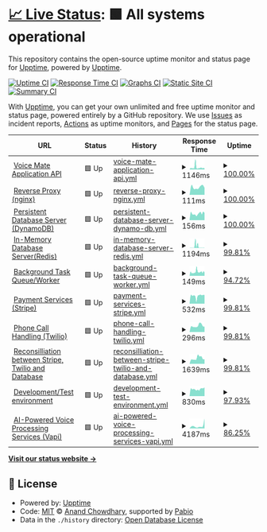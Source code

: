# [📈 Live Status](https://demo.upptime.js.org): <!--live status--> **🟩 All systems operational**

This repository contains the open-source uptime monitor and status page for [Upptime](https://upptime.js.org), powered by [Upptime](https://github.com/upptime/upptime).

[![Uptime CI](https://github.com/Voice-Mate/status-page/workflows/Uptime%20CI/badge.svg)](https://github.com/Voice-Mate/status-page/actions?query=workflow%3A%22Uptime+CI%22)
[![Response Time CI](https://github.com/Voice-Mate/status-page/workflows/Response%20Time%20CI/badge.svg)](https://github.com/Voice-Mate/status-page/actions?query=workflow%3A%22Response+Time+CI%22)
[![Graphs CI](https://github.com/Voice-Mate/status-page/workflows/Graphs%20CI/badge.svg)](https://github.com/Voice-Mate/status-page/actions?query=workflow%3A%22Graphs+CI%22)
[![Static Site CI](https://github.com/Voice-Mate/status-page/workflows/Static%20Site%20CI/badge.svg)](https://github.com/Voice-Mate/status-page/actions?query=workflow%3A%22Static+Site+CI%22)
[![Summary CI](https://github.com/Voice-Mate/status-page/workflows/Summary%20CI/badge.svg)](https://github.com/Voice-Mate/status-page/actions?query=workflow%3A%22Summary+CI%22)

With [Upptime](https://upptime.js.org), you can get your own unlimited and free uptime monitor and status page, powered entirely by a GitHub repository. We use [Issues](https://github.com/upptime/upptime/issues) as incident reports, [Actions](https://github.com/Voice-Mate/status-page/actions) as uptime monitors, and [Pages](https://demo.upptime.js.org) for the status page.

<!--start: status pages-->
<!-- This summary is generated by Upptime (https://github.com/upptime/upptime) -->
<!-- Do not edit this manually, your changes will be overwritten -->
<!-- prettier-ignore -->
| URL | Status | History | Response Time | Uptime |
| --- | ------ | ------- | ------------- | ------ |
| <img alt="" src="https://icons.duckduckgo.com/ip3/voicemate.nl.ico" height="13"> [Voice Mate Application API](https://voicemate.nl/fastapistatus) | 🟩 Up | [voice-mate-application-api.yml](https://github.com/Voice-Mate/status-page/commits/HEAD/history/voice-mate-application-api.yml) | <details><summary><img alt="Response time graph" src="./graphs/voice-mate-application-api/response-time-week.png" height="20"> 1146ms</summary><br><a href="https://status.voicemate.nl/history/voice-mate-application-api"><img alt="Response time 761" src="https://img.shields.io/endpoint?url=https%3A%2F%2Fraw.githubusercontent.com%2FVoice-Mate%2Fstatus-page%2FHEAD%2Fapi%2Fvoice-mate-application-api%2Fresponse-time.json"></a><br><a href="https://status.voicemate.nl/history/voice-mate-application-api"><img alt="24-hour response time 680" src="https://img.shields.io/endpoint?url=https%3A%2F%2Fraw.githubusercontent.com%2FVoice-Mate%2Fstatus-page%2FHEAD%2Fapi%2Fvoice-mate-application-api%2Fresponse-time-day.json"></a><br><a href="https://status.voicemate.nl/history/voice-mate-application-api"><img alt="7-day response time 1146" src="https://img.shields.io/endpoint?url=https%3A%2F%2Fraw.githubusercontent.com%2FVoice-Mate%2Fstatus-page%2FHEAD%2Fapi%2Fvoice-mate-application-api%2Fresponse-time-week.json"></a><br><a href="https://status.voicemate.nl/history/voice-mate-application-api"><img alt="30-day response time 890" src="https://img.shields.io/endpoint?url=https%3A%2F%2Fraw.githubusercontent.com%2FVoice-Mate%2Fstatus-page%2FHEAD%2Fapi%2Fvoice-mate-application-api%2Fresponse-time-month.json"></a><br><a href="https://status.voicemate.nl/history/voice-mate-application-api"><img alt="1-year response time 761" src="https://img.shields.io/endpoint?url=https%3A%2F%2Fraw.githubusercontent.com%2FVoice-Mate%2Fstatus-page%2FHEAD%2Fapi%2Fvoice-mate-application-api%2Fresponse-time-year.json"></a></details> | <details><summary><a href="https://status.voicemate.nl/history/voice-mate-application-api">100.00%</a></summary><a href="https://status.voicemate.nl/history/voice-mate-application-api"><img alt="All-time uptime 99.99%" src="https://img.shields.io/endpoint?url=https%3A%2F%2Fraw.githubusercontent.com%2FVoice-Mate%2Fstatus-page%2FHEAD%2Fapi%2Fvoice-mate-application-api%2Fuptime.json"></a><br><a href="https://status.voicemate.nl/history/voice-mate-application-api"><img alt="24-hour uptime 100.00%" src="https://img.shields.io/endpoint?url=https%3A%2F%2Fraw.githubusercontent.com%2FVoice-Mate%2Fstatus-page%2FHEAD%2Fapi%2Fvoice-mate-application-api%2Fuptime-day.json"></a><br><a href="https://status.voicemate.nl/history/voice-mate-application-api"><img alt="7-day uptime 100.00%" src="https://img.shields.io/endpoint?url=https%3A%2F%2Fraw.githubusercontent.com%2FVoice-Mate%2Fstatus-page%2FHEAD%2Fapi%2Fvoice-mate-application-api%2Fuptime-week.json"></a><br><a href="https://status.voicemate.nl/history/voice-mate-application-api"><img alt="30-day uptime 100.00%" src="https://img.shields.io/endpoint?url=https%3A%2F%2Fraw.githubusercontent.com%2FVoice-Mate%2Fstatus-page%2FHEAD%2Fapi%2Fvoice-mate-application-api%2Fuptime-month.json"></a><br><a href="https://status.voicemate.nl/history/voice-mate-application-api"><img alt="1-year uptime 99.99%" src="https://img.shields.io/endpoint?url=https%3A%2F%2Fraw.githubusercontent.com%2FVoice-Mate%2Fstatus-page%2FHEAD%2Fapi%2Fvoice-mate-application-api%2Fuptime-year.json"></a></details>
| <img alt="" src="https://icons.duckduckgo.com/ip3/voicemate.nl.ico" height="13"> [Reverse Proxy (nginx)](https://voicemate.nl/healthcheck) | 🟩 Up | [reverse-proxy-nginx.yml](https://github.com/Voice-Mate/status-page/commits/HEAD/history/reverse-proxy-nginx.yml) | <details><summary><img alt="Response time graph" src="./graphs/reverse-proxy-nginx/response-time-week.png" height="20"> 111ms</summary><br><a href="https://status.voicemate.nl/history/reverse-proxy-nginx"><img alt="Response time 117" src="https://img.shields.io/endpoint?url=https%3A%2F%2Fraw.githubusercontent.com%2FVoice-Mate%2Fstatus-page%2FHEAD%2Fapi%2Freverse-proxy-nginx%2Fresponse-time.json"></a><br><a href="https://status.voicemate.nl/history/reverse-proxy-nginx"><img alt="24-hour response time 91" src="https://img.shields.io/endpoint?url=https%3A%2F%2Fraw.githubusercontent.com%2FVoice-Mate%2Fstatus-page%2FHEAD%2Fapi%2Freverse-proxy-nginx%2Fresponse-time-day.json"></a><br><a href="https://status.voicemate.nl/history/reverse-proxy-nginx"><img alt="7-day response time 111" src="https://img.shields.io/endpoint?url=https%3A%2F%2Fraw.githubusercontent.com%2FVoice-Mate%2Fstatus-page%2FHEAD%2Fapi%2Freverse-proxy-nginx%2Fresponse-time-week.json"></a><br><a href="https://status.voicemate.nl/history/reverse-proxy-nginx"><img alt="30-day response time 112" src="https://img.shields.io/endpoint?url=https%3A%2F%2Fraw.githubusercontent.com%2FVoice-Mate%2Fstatus-page%2FHEAD%2Fapi%2Freverse-proxy-nginx%2Fresponse-time-month.json"></a><br><a href="https://status.voicemate.nl/history/reverse-proxy-nginx"><img alt="1-year response time 117" src="https://img.shields.io/endpoint?url=https%3A%2F%2Fraw.githubusercontent.com%2FVoice-Mate%2Fstatus-page%2FHEAD%2Fapi%2Freverse-proxy-nginx%2Fresponse-time-year.json"></a></details> | <details><summary><a href="https://status.voicemate.nl/history/reverse-proxy-nginx">100.00%</a></summary><a href="https://status.voicemate.nl/history/reverse-proxy-nginx"><img alt="All-time uptime 100.00%" src="https://img.shields.io/endpoint?url=https%3A%2F%2Fraw.githubusercontent.com%2FVoice-Mate%2Fstatus-page%2FHEAD%2Fapi%2Freverse-proxy-nginx%2Fuptime.json"></a><br><a href="https://status.voicemate.nl/history/reverse-proxy-nginx"><img alt="24-hour uptime 100.00%" src="https://img.shields.io/endpoint?url=https%3A%2F%2Fraw.githubusercontent.com%2FVoice-Mate%2Fstatus-page%2FHEAD%2Fapi%2Freverse-proxy-nginx%2Fuptime-day.json"></a><br><a href="https://status.voicemate.nl/history/reverse-proxy-nginx"><img alt="7-day uptime 100.00%" src="https://img.shields.io/endpoint?url=https%3A%2F%2Fraw.githubusercontent.com%2FVoice-Mate%2Fstatus-page%2FHEAD%2Fapi%2Freverse-proxy-nginx%2Fuptime-week.json"></a><br><a href="https://status.voicemate.nl/history/reverse-proxy-nginx"><img alt="30-day uptime 100.00%" src="https://img.shields.io/endpoint?url=https%3A%2F%2Fraw.githubusercontent.com%2FVoice-Mate%2Fstatus-page%2FHEAD%2Fapi%2Freverse-proxy-nginx%2Fuptime-month.json"></a><br><a href="https://status.voicemate.nl/history/reverse-proxy-nginx"><img alt="1-year uptime 100.00%" src="https://img.shields.io/endpoint?url=https%3A%2F%2Fraw.githubusercontent.com%2FVoice-Mate%2Fstatus-page%2FHEAD%2Fapi%2Freverse-proxy-nginx%2Fuptime-year.json"></a></details>
| <img alt="" src="https://icons.duckduckgo.com/ip3/voicemate.nl.ico" height="13"> [Persistent Database Server (DynamoDB)](https://voicemate.nl/databasestatus) | 🟩 Up | [persistent-database-server-dynamo-db.yml](https://github.com/Voice-Mate/status-page/commits/HEAD/history/persistent-database-server-dynamo-db.yml) | <details><summary><img alt="Response time graph" src="./graphs/persistent-database-server-dynamo-db/response-time-week.png" height="20"> 156ms</summary><br><a href="https://status.voicemate.nl/history/persistent-database-server-dynamo-db"><img alt="Response time 180" src="https://img.shields.io/endpoint?url=https%3A%2F%2Fraw.githubusercontent.com%2FVoice-Mate%2Fstatus-page%2FHEAD%2Fapi%2Fpersistent-database-server-dynamo-db%2Fresponse-time.json"></a><br><a href="https://status.voicemate.nl/history/persistent-database-server-dynamo-db"><img alt="24-hour response time 145" src="https://img.shields.io/endpoint?url=https%3A%2F%2Fraw.githubusercontent.com%2FVoice-Mate%2Fstatus-page%2FHEAD%2Fapi%2Fpersistent-database-server-dynamo-db%2Fresponse-time-day.json"></a><br><a href="https://status.voicemate.nl/history/persistent-database-server-dynamo-db"><img alt="7-day response time 156" src="https://img.shields.io/endpoint?url=https%3A%2F%2Fraw.githubusercontent.com%2FVoice-Mate%2Fstatus-page%2FHEAD%2Fapi%2Fpersistent-database-server-dynamo-db%2Fresponse-time-week.json"></a><br><a href="https://status.voicemate.nl/history/persistent-database-server-dynamo-db"><img alt="30-day response time 163" src="https://img.shields.io/endpoint?url=https%3A%2F%2Fraw.githubusercontent.com%2FVoice-Mate%2Fstatus-page%2FHEAD%2Fapi%2Fpersistent-database-server-dynamo-db%2Fresponse-time-month.json"></a><br><a href="https://status.voicemate.nl/history/persistent-database-server-dynamo-db"><img alt="1-year response time 180" src="https://img.shields.io/endpoint?url=https%3A%2F%2Fraw.githubusercontent.com%2FVoice-Mate%2Fstatus-page%2FHEAD%2Fapi%2Fpersistent-database-server-dynamo-db%2Fresponse-time-year.json"></a></details> | <details><summary><a href="https://status.voicemate.nl/history/persistent-database-server-dynamo-db">100.00%</a></summary><a href="https://status.voicemate.nl/history/persistent-database-server-dynamo-db"><img alt="All-time uptime 99.99%" src="https://img.shields.io/endpoint?url=https%3A%2F%2Fraw.githubusercontent.com%2FVoice-Mate%2Fstatus-page%2FHEAD%2Fapi%2Fpersistent-database-server-dynamo-db%2Fuptime.json"></a><br><a href="https://status.voicemate.nl/history/persistent-database-server-dynamo-db"><img alt="24-hour uptime 100.00%" src="https://img.shields.io/endpoint?url=https%3A%2F%2Fraw.githubusercontent.com%2FVoice-Mate%2Fstatus-page%2FHEAD%2Fapi%2Fpersistent-database-server-dynamo-db%2Fuptime-day.json"></a><br><a href="https://status.voicemate.nl/history/persistent-database-server-dynamo-db"><img alt="7-day uptime 100.00%" src="https://img.shields.io/endpoint?url=https%3A%2F%2Fraw.githubusercontent.com%2FVoice-Mate%2Fstatus-page%2FHEAD%2Fapi%2Fpersistent-database-server-dynamo-db%2Fuptime-week.json"></a><br><a href="https://status.voicemate.nl/history/persistent-database-server-dynamo-db"><img alt="30-day uptime 100.00%" src="https://img.shields.io/endpoint?url=https%3A%2F%2Fraw.githubusercontent.com%2FVoice-Mate%2Fstatus-page%2FHEAD%2Fapi%2Fpersistent-database-server-dynamo-db%2Fuptime-month.json"></a><br><a href="https://status.voicemate.nl/history/persistent-database-server-dynamo-db"><img alt="1-year uptime 99.99%" src="https://img.shields.io/endpoint?url=https%3A%2F%2Fraw.githubusercontent.com%2FVoice-Mate%2Fstatus-page%2FHEAD%2Fapi%2Fpersistent-database-server-dynamo-db%2Fuptime-year.json"></a></details>
| <img alt="" src="https://icons.duckduckgo.com/ip3/voicemate.nl.ico" height="13"> [In-Memory Database Server(Redis)](https://voicemate.nl/redisstatus) | 🟩 Up | [in-memory-database-server-redis.yml](https://github.com/Voice-Mate/status-page/commits/HEAD/history/in-memory-database-server-redis.yml) | <details><summary><img alt="Response time graph" src="./graphs/in-memory-database-server-redis/response-time-week.png" height="20"> 1194ms</summary><br><a href="https://status.voicemate.nl/history/in-memory-database-server-redis"><img alt="Response time 236" src="https://img.shields.io/endpoint?url=https%3A%2F%2Fraw.githubusercontent.com%2FVoice-Mate%2Fstatus-page%2FHEAD%2Fapi%2Fin-memory-database-server-redis%2Fresponse-time.json"></a><br><a href="https://status.voicemate.nl/history/in-memory-database-server-redis"><img alt="24-hour response time 98" src="https://img.shields.io/endpoint?url=https%3A%2F%2Fraw.githubusercontent.com%2FVoice-Mate%2Fstatus-page%2FHEAD%2Fapi%2Fin-memory-database-server-redis%2Fresponse-time-day.json"></a><br><a href="https://status.voicemate.nl/history/in-memory-database-server-redis"><img alt="7-day response time 1194" src="https://img.shields.io/endpoint?url=https%3A%2F%2Fraw.githubusercontent.com%2FVoice-Mate%2Fstatus-page%2FHEAD%2Fapi%2Fin-memory-database-server-redis%2Fresponse-time-week.json"></a><br><a href="https://status.voicemate.nl/history/in-memory-database-server-redis"><img alt="30-day response time 498" src="https://img.shields.io/endpoint?url=https%3A%2F%2Fraw.githubusercontent.com%2FVoice-Mate%2Fstatus-page%2FHEAD%2Fapi%2Fin-memory-database-server-redis%2Fresponse-time-month.json"></a><br><a href="https://status.voicemate.nl/history/in-memory-database-server-redis"><img alt="1-year response time 236" src="https://img.shields.io/endpoint?url=https%3A%2F%2Fraw.githubusercontent.com%2FVoice-Mate%2Fstatus-page%2FHEAD%2Fapi%2Fin-memory-database-server-redis%2Fresponse-time-year.json"></a></details> | <details><summary><a href="https://status.voicemate.nl/history/in-memory-database-server-redis">99.81%</a></summary><a href="https://status.voicemate.nl/history/in-memory-database-server-redis"><img alt="All-time uptime 99.98%" src="https://img.shields.io/endpoint?url=https%3A%2F%2Fraw.githubusercontent.com%2FVoice-Mate%2Fstatus-page%2FHEAD%2Fapi%2Fin-memory-database-server-redis%2Fuptime.json"></a><br><a href="https://status.voicemate.nl/history/in-memory-database-server-redis"><img alt="24-hour uptime 100.00%" src="https://img.shields.io/endpoint?url=https%3A%2F%2Fraw.githubusercontent.com%2FVoice-Mate%2Fstatus-page%2FHEAD%2Fapi%2Fin-memory-database-server-redis%2Fuptime-day.json"></a><br><a href="https://status.voicemate.nl/history/in-memory-database-server-redis"><img alt="7-day uptime 99.81%" src="https://img.shields.io/endpoint?url=https%3A%2F%2Fraw.githubusercontent.com%2FVoice-Mate%2Fstatus-page%2FHEAD%2Fapi%2Fin-memory-database-server-redis%2Fuptime-week.json"></a><br><a href="https://status.voicemate.nl/history/in-memory-database-server-redis"><img alt="30-day uptime 99.96%" src="https://img.shields.io/endpoint?url=https%3A%2F%2Fraw.githubusercontent.com%2FVoice-Mate%2Fstatus-page%2FHEAD%2Fapi%2Fin-memory-database-server-redis%2Fuptime-month.json"></a><br><a href="https://status.voicemate.nl/history/in-memory-database-server-redis"><img alt="1-year uptime 99.98%" src="https://img.shields.io/endpoint?url=https%3A%2F%2Fraw.githubusercontent.com%2FVoice-Mate%2Fstatus-page%2FHEAD%2Fapi%2Fin-memory-database-server-redis%2Fuptime-year.json"></a></details>
| <img alt="" src="https://icons.duckduckgo.com/ip3/voicemate.nl.ico" height="13"> [Background Task Queue/Worker](https://voicemate.nl/failed_tasks) | 🟩 Up | [background-task-queue-worker.yml](https://github.com/Voice-Mate/status-page/commits/HEAD/history/background-task-queue-worker.yml) | <details><summary><img alt="Response time graph" src="./graphs/background-task-queue-worker/response-time-week.png" height="20"> 149ms</summary><br><a href="https://status.voicemate.nl/history/background-task-queue-worker"><img alt="Response time 128" src="https://img.shields.io/endpoint?url=https%3A%2F%2Fraw.githubusercontent.com%2FVoice-Mate%2Fstatus-page%2FHEAD%2Fapi%2Fbackground-task-queue-worker%2Fresponse-time.json"></a><br><a href="https://status.voicemate.nl/history/background-task-queue-worker"><img alt="24-hour response time 112" src="https://img.shields.io/endpoint?url=https%3A%2F%2Fraw.githubusercontent.com%2FVoice-Mate%2Fstatus-page%2FHEAD%2Fapi%2Fbackground-task-queue-worker%2Fresponse-time-day.json"></a><br><a href="https://status.voicemate.nl/history/background-task-queue-worker"><img alt="7-day response time 149" src="https://img.shields.io/endpoint?url=https%3A%2F%2Fraw.githubusercontent.com%2FVoice-Mate%2Fstatus-page%2FHEAD%2Fapi%2Fbackground-task-queue-worker%2Fresponse-time-week.json"></a><br><a href="https://status.voicemate.nl/history/background-task-queue-worker"><img alt="30-day response time 130" src="https://img.shields.io/endpoint?url=https%3A%2F%2Fraw.githubusercontent.com%2FVoice-Mate%2Fstatus-page%2FHEAD%2Fapi%2Fbackground-task-queue-worker%2Fresponse-time-month.json"></a><br><a href="https://status.voicemate.nl/history/background-task-queue-worker"><img alt="1-year response time 128" src="https://img.shields.io/endpoint?url=https%3A%2F%2Fraw.githubusercontent.com%2FVoice-Mate%2Fstatus-page%2FHEAD%2Fapi%2Fbackground-task-queue-worker%2Fresponse-time-year.json"></a></details> | <details><summary><a href="https://status.voicemate.nl/history/background-task-queue-worker">94.72%</a></summary><a href="https://status.voicemate.nl/history/background-task-queue-worker"><img alt="All-time uptime 76.40%" src="https://img.shields.io/endpoint?url=https%3A%2F%2Fraw.githubusercontent.com%2FVoice-Mate%2Fstatus-page%2FHEAD%2Fapi%2Fbackground-task-queue-worker%2Fuptime.json"></a><br><a href="https://status.voicemate.nl/history/background-task-queue-worker"><img alt="24-hour uptime 100.00%" src="https://img.shields.io/endpoint?url=https%3A%2F%2Fraw.githubusercontent.com%2FVoice-Mate%2Fstatus-page%2FHEAD%2Fapi%2Fbackground-task-queue-worker%2Fuptime-day.json"></a><br><a href="https://status.voicemate.nl/history/background-task-queue-worker"><img alt="7-day uptime 94.72%" src="https://img.shields.io/endpoint?url=https%3A%2F%2Fraw.githubusercontent.com%2FVoice-Mate%2Fstatus-page%2FHEAD%2Fapi%2Fbackground-task-queue-worker%2Fuptime-week.json"></a><br><a href="https://status.voicemate.nl/history/background-task-queue-worker"><img alt="30-day uptime 62.89%" src="https://img.shields.io/endpoint?url=https%3A%2F%2Fraw.githubusercontent.com%2FVoice-Mate%2Fstatus-page%2FHEAD%2Fapi%2Fbackground-task-queue-worker%2Fuptime-month.json"></a><br><a href="https://status.voicemate.nl/history/background-task-queue-worker"><img alt="1-year uptime 76.40%" src="https://img.shields.io/endpoint?url=https%3A%2F%2Fraw.githubusercontent.com%2FVoice-Mate%2Fstatus-page%2FHEAD%2Fapi%2Fbackground-task-queue-worker%2Fuptime-year.json"></a></details>
| <img alt="" src="https://icons.duckduckgo.com/ip3/voicemate.nl.ico" height="13"> [Payment Services (Stripe)](https://voicemate.nl/stripestatus) | 🟩 Up | [payment-services-stripe.yml](https://github.com/Voice-Mate/status-page/commits/HEAD/history/payment-services-stripe.yml) | <details><summary><img alt="Response time graph" src="./graphs/payment-services-stripe/response-time-week.png" height="20"> 532ms</summary><br><a href="https://status.voicemate.nl/history/payment-services-stripe"><img alt="Response time 531" src="https://img.shields.io/endpoint?url=https%3A%2F%2Fraw.githubusercontent.com%2FVoice-Mate%2Fstatus-page%2FHEAD%2Fapi%2Fpayment-services-stripe%2Fresponse-time.json"></a><br><a href="https://status.voicemate.nl/history/payment-services-stripe"><img alt="24-hour response time 540" src="https://img.shields.io/endpoint?url=https%3A%2F%2Fraw.githubusercontent.com%2FVoice-Mate%2Fstatus-page%2FHEAD%2Fapi%2Fpayment-services-stripe%2Fresponse-time-day.json"></a><br><a href="https://status.voicemate.nl/history/payment-services-stripe"><img alt="7-day response time 532" src="https://img.shields.io/endpoint?url=https%3A%2F%2Fraw.githubusercontent.com%2FVoice-Mate%2Fstatus-page%2FHEAD%2Fapi%2Fpayment-services-stripe%2Fresponse-time-week.json"></a><br><a href="https://status.voicemate.nl/history/payment-services-stripe"><img alt="30-day response time 547" src="https://img.shields.io/endpoint?url=https%3A%2F%2Fraw.githubusercontent.com%2FVoice-Mate%2Fstatus-page%2FHEAD%2Fapi%2Fpayment-services-stripe%2Fresponse-time-month.json"></a><br><a href="https://status.voicemate.nl/history/payment-services-stripe"><img alt="1-year response time 531" src="https://img.shields.io/endpoint?url=https%3A%2F%2Fraw.githubusercontent.com%2FVoice-Mate%2Fstatus-page%2FHEAD%2Fapi%2Fpayment-services-stripe%2Fresponse-time-year.json"></a></details> | <details><summary><a href="https://status.voicemate.nl/history/payment-services-stripe">99.81%</a></summary><a href="https://status.voicemate.nl/history/payment-services-stripe"><img alt="All-time uptime 99.99%" src="https://img.shields.io/endpoint?url=https%3A%2F%2Fraw.githubusercontent.com%2FVoice-Mate%2Fstatus-page%2FHEAD%2Fapi%2Fpayment-services-stripe%2Fuptime.json"></a><br><a href="https://status.voicemate.nl/history/payment-services-stripe"><img alt="24-hour uptime 100.00%" src="https://img.shields.io/endpoint?url=https%3A%2F%2Fraw.githubusercontent.com%2FVoice-Mate%2Fstatus-page%2FHEAD%2Fapi%2Fpayment-services-stripe%2Fuptime-day.json"></a><br><a href="https://status.voicemate.nl/history/payment-services-stripe"><img alt="7-day uptime 99.81%" src="https://img.shields.io/endpoint?url=https%3A%2F%2Fraw.githubusercontent.com%2FVoice-Mate%2Fstatus-page%2FHEAD%2Fapi%2Fpayment-services-stripe%2Fuptime-week.json"></a><br><a href="https://status.voicemate.nl/history/payment-services-stripe"><img alt="30-day uptime 99.96%" src="https://img.shields.io/endpoint?url=https%3A%2F%2Fraw.githubusercontent.com%2FVoice-Mate%2Fstatus-page%2FHEAD%2Fapi%2Fpayment-services-stripe%2Fuptime-month.json"></a><br><a href="https://status.voicemate.nl/history/payment-services-stripe"><img alt="1-year uptime 99.99%" src="https://img.shields.io/endpoint?url=https%3A%2F%2Fraw.githubusercontent.com%2FVoice-Mate%2Fstatus-page%2FHEAD%2Fapi%2Fpayment-services-stripe%2Fuptime-year.json"></a></details>
| <img alt="" src="https://icons.duckduckgo.com/ip3/voicemate.nl.ico" height="13"> [Phone Call Handling (Twilio)](https://voicemate.nl/twiliostatus) | 🟩 Up | [phone-call-handling-twilio.yml](https://github.com/Voice-Mate/status-page/commits/HEAD/history/phone-call-handling-twilio.yml) | <details><summary><img alt="Response time graph" src="./graphs/phone-call-handling-twilio/response-time-week.png" height="20"> 296ms</summary><br><a href="https://status.voicemate.nl/history/phone-call-handling-twilio"><img alt="Response time 294" src="https://img.shields.io/endpoint?url=https%3A%2F%2Fraw.githubusercontent.com%2FVoice-Mate%2Fstatus-page%2FHEAD%2Fapi%2Fphone-call-handling-twilio%2Fresponse-time.json"></a><br><a href="https://status.voicemate.nl/history/phone-call-handling-twilio"><img alt="24-hour response time 220" src="https://img.shields.io/endpoint?url=https%3A%2F%2Fraw.githubusercontent.com%2FVoice-Mate%2Fstatus-page%2FHEAD%2Fapi%2Fphone-call-handling-twilio%2Fresponse-time-day.json"></a><br><a href="https://status.voicemate.nl/history/phone-call-handling-twilio"><img alt="7-day response time 296" src="https://img.shields.io/endpoint?url=https%3A%2F%2Fraw.githubusercontent.com%2FVoice-Mate%2Fstatus-page%2FHEAD%2Fapi%2Fphone-call-handling-twilio%2Fresponse-time-week.json"></a><br><a href="https://status.voicemate.nl/history/phone-call-handling-twilio"><img alt="30-day response time 273" src="https://img.shields.io/endpoint?url=https%3A%2F%2Fraw.githubusercontent.com%2FVoice-Mate%2Fstatus-page%2FHEAD%2Fapi%2Fphone-call-handling-twilio%2Fresponse-time-month.json"></a><br><a href="https://status.voicemate.nl/history/phone-call-handling-twilio"><img alt="1-year response time 294" src="https://img.shields.io/endpoint?url=https%3A%2F%2Fraw.githubusercontent.com%2FVoice-Mate%2Fstatus-page%2FHEAD%2Fapi%2Fphone-call-handling-twilio%2Fresponse-time-year.json"></a></details> | <details><summary><a href="https://status.voicemate.nl/history/phone-call-handling-twilio">99.81%</a></summary><a href="https://status.voicemate.nl/history/phone-call-handling-twilio"><img alt="All-time uptime 99.99%" src="https://img.shields.io/endpoint?url=https%3A%2F%2Fraw.githubusercontent.com%2FVoice-Mate%2Fstatus-page%2FHEAD%2Fapi%2Fphone-call-handling-twilio%2Fuptime.json"></a><br><a href="https://status.voicemate.nl/history/phone-call-handling-twilio"><img alt="24-hour uptime 100.00%" src="https://img.shields.io/endpoint?url=https%3A%2F%2Fraw.githubusercontent.com%2FVoice-Mate%2Fstatus-page%2FHEAD%2Fapi%2Fphone-call-handling-twilio%2Fuptime-day.json"></a><br><a href="https://status.voicemate.nl/history/phone-call-handling-twilio"><img alt="7-day uptime 99.81%" src="https://img.shields.io/endpoint?url=https%3A%2F%2Fraw.githubusercontent.com%2FVoice-Mate%2Fstatus-page%2FHEAD%2Fapi%2Fphone-call-handling-twilio%2Fuptime-week.json"></a><br><a href="https://status.voicemate.nl/history/phone-call-handling-twilio"><img alt="30-day uptime 99.96%" src="https://img.shields.io/endpoint?url=https%3A%2F%2Fraw.githubusercontent.com%2FVoice-Mate%2Fstatus-page%2FHEAD%2Fapi%2Fphone-call-handling-twilio%2Fuptime-month.json"></a><br><a href="https://status.voicemate.nl/history/phone-call-handling-twilio"><img alt="1-year uptime 99.99%" src="https://img.shields.io/endpoint?url=https%3A%2F%2Fraw.githubusercontent.com%2FVoice-Mate%2Fstatus-page%2FHEAD%2Fapi%2Fphone-call-handling-twilio%2Fuptime-year.json"></a></details>
| <img alt="" src="https://icons.duckduckgo.com/ip3/voicemate.nl.ico" height="13"> [Reconsilliation between Stripe, Twilio and Database](https://voicemate.nl/databases_in_sync) | 🟩 Up | [reconsilliation-between-stripe-twilio-and-database.yml](https://github.com/Voice-Mate/status-page/commits/HEAD/history/reconsilliation-between-stripe-twilio-and-database.yml) | <details><summary><img alt="Response time graph" src="./graphs/reconsilliation-between-stripe-twilio-and-database/response-time-week.png" height="20"> 1639ms</summary><br><a href="https://status.voicemate.nl/history/reconsilliation-between-stripe-twilio-and-database"><img alt="Response time 1536" src="https://img.shields.io/endpoint?url=https%3A%2F%2Fraw.githubusercontent.com%2FVoice-Mate%2Fstatus-page%2FHEAD%2Fapi%2Freconsilliation-between-stripe-twilio-and-database%2Fresponse-time.json"></a><br><a href="https://status.voicemate.nl/history/reconsilliation-between-stripe-twilio-and-database"><img alt="24-hour response time 1243" src="https://img.shields.io/endpoint?url=https%3A%2F%2Fraw.githubusercontent.com%2FVoice-Mate%2Fstatus-page%2FHEAD%2Fapi%2Freconsilliation-between-stripe-twilio-and-database%2Fresponse-time-day.json"></a><br><a href="https://status.voicemate.nl/history/reconsilliation-between-stripe-twilio-and-database"><img alt="7-day response time 1639" src="https://img.shields.io/endpoint?url=https%3A%2F%2Fraw.githubusercontent.com%2FVoice-Mate%2Fstatus-page%2FHEAD%2Fapi%2Freconsilliation-between-stripe-twilio-and-database%2Fresponse-time-week.json"></a><br><a href="https://status.voicemate.nl/history/reconsilliation-between-stripe-twilio-and-database"><img alt="30-day response time 1333" src="https://img.shields.io/endpoint?url=https%3A%2F%2Fraw.githubusercontent.com%2FVoice-Mate%2Fstatus-page%2FHEAD%2Fapi%2Freconsilliation-between-stripe-twilio-and-database%2Fresponse-time-month.json"></a><br><a href="https://status.voicemate.nl/history/reconsilliation-between-stripe-twilio-and-database"><img alt="1-year response time 1536" src="https://img.shields.io/endpoint?url=https%3A%2F%2Fraw.githubusercontent.com%2FVoice-Mate%2Fstatus-page%2FHEAD%2Fapi%2Freconsilliation-between-stripe-twilio-and-database%2Fresponse-time-year.json"></a></details> | <details><summary><a href="https://status.voicemate.nl/history/reconsilliation-between-stripe-twilio-and-database">99.81%</a></summary><a href="https://status.voicemate.nl/history/reconsilliation-between-stripe-twilio-and-database"><img alt="All-time uptime 86.25%" src="https://img.shields.io/endpoint?url=https%3A%2F%2Fraw.githubusercontent.com%2FVoice-Mate%2Fstatus-page%2FHEAD%2Fapi%2Freconsilliation-between-stripe-twilio-and-database%2Fuptime.json"></a><br><a href="https://status.voicemate.nl/history/reconsilliation-between-stripe-twilio-and-database"><img alt="24-hour uptime 100.00%" src="https://img.shields.io/endpoint?url=https%3A%2F%2Fraw.githubusercontent.com%2FVoice-Mate%2Fstatus-page%2FHEAD%2Fapi%2Freconsilliation-between-stripe-twilio-and-database%2Fuptime-day.json"></a><br><a href="https://status.voicemate.nl/history/reconsilliation-between-stripe-twilio-and-database"><img alt="7-day uptime 99.81%" src="https://img.shields.io/endpoint?url=https%3A%2F%2Fraw.githubusercontent.com%2FVoice-Mate%2Fstatus-page%2FHEAD%2Fapi%2Freconsilliation-between-stripe-twilio-and-database%2Fuptime-week.json"></a><br><a href="https://status.voicemate.nl/history/reconsilliation-between-stripe-twilio-and-database"><img alt="30-day uptime 99.96%" src="https://img.shields.io/endpoint?url=https%3A%2F%2Fraw.githubusercontent.com%2FVoice-Mate%2Fstatus-page%2FHEAD%2Fapi%2Freconsilliation-between-stripe-twilio-and-database%2Fuptime-month.json"></a><br><a href="https://status.voicemate.nl/history/reconsilliation-between-stripe-twilio-and-database"><img alt="1-year uptime 86.25%" src="https://img.shields.io/endpoint?url=https%3A%2F%2Fraw.githubusercontent.com%2FVoice-Mate%2Fstatus-page%2FHEAD%2Fapi%2Freconsilliation-between-stripe-twilio-and-database%2Fuptime-year.json"></a></details>
| <img alt="" src="https://icons.duckduckgo.com/ip3/triage-voicemate-backend.sou81r6ngg1is.eu-central-1.cs.amazonlightsail.com.ico" height="13"> [Development/Test environment](https://triage-voicemate-backend.sou81r6ngg1is.eu-central-1.cs.amazonlightsail.com/fastapistatus) | 🟩 Up | [development-test-environment.yml](https://github.com/Voice-Mate/status-page/commits/HEAD/history/development-test-environment.yml) | <details><summary><img alt="Response time graph" src="./graphs/development-test-environment/response-time-week.png" height="20"> 830ms</summary><br><a href="https://status.voicemate.nl/history/development-test-environment"><img alt="Response time 2359" src="https://img.shields.io/endpoint?url=https%3A%2F%2Fraw.githubusercontent.com%2FVoice-Mate%2Fstatus-page%2FHEAD%2Fapi%2Fdevelopment-test-environment%2Fresponse-time.json"></a><br><a href="https://status.voicemate.nl/history/development-test-environment"><img alt="24-hour response time 834" src="https://img.shields.io/endpoint?url=https%3A%2F%2Fraw.githubusercontent.com%2FVoice-Mate%2Fstatus-page%2FHEAD%2Fapi%2Fdevelopment-test-environment%2Fresponse-time-day.json"></a><br><a href="https://status.voicemate.nl/history/development-test-environment"><img alt="7-day response time 830" src="https://img.shields.io/endpoint?url=https%3A%2F%2Fraw.githubusercontent.com%2FVoice-Mate%2Fstatus-page%2FHEAD%2Fapi%2Fdevelopment-test-environment%2Fresponse-time-week.json"></a><br><a href="https://status.voicemate.nl/history/development-test-environment"><img alt="30-day response time 825" src="https://img.shields.io/endpoint?url=https%3A%2F%2Fraw.githubusercontent.com%2FVoice-Mate%2Fstatus-page%2FHEAD%2Fapi%2Fdevelopment-test-environment%2Fresponse-time-month.json"></a><br><a href="https://status.voicemate.nl/history/development-test-environment"><img alt="1-year response time 2359" src="https://img.shields.io/endpoint?url=https%3A%2F%2Fraw.githubusercontent.com%2FVoice-Mate%2Fstatus-page%2FHEAD%2Fapi%2Fdevelopment-test-environment%2Fresponse-time-year.json"></a></details> | <details><summary><a href="https://status.voicemate.nl/history/development-test-environment">97.93%</a></summary><a href="https://status.voicemate.nl/history/development-test-environment"><img alt="All-time uptime 96.25%" src="https://img.shields.io/endpoint?url=https%3A%2F%2Fraw.githubusercontent.com%2FVoice-Mate%2Fstatus-page%2FHEAD%2Fapi%2Fdevelopment-test-environment%2Fuptime.json"></a><br><a href="https://status.voicemate.nl/history/development-test-environment"><img alt="24-hour uptime 100.00%" src="https://img.shields.io/endpoint?url=https%3A%2F%2Fraw.githubusercontent.com%2FVoice-Mate%2Fstatus-page%2FHEAD%2Fapi%2Fdevelopment-test-environment%2Fuptime-day.json"></a><br><a href="https://status.voicemate.nl/history/development-test-environment"><img alt="7-day uptime 97.93%" src="https://img.shields.io/endpoint?url=https%3A%2F%2Fraw.githubusercontent.com%2FVoice-Mate%2Fstatus-page%2FHEAD%2Fapi%2Fdevelopment-test-environment%2Fuptime-week.json"></a><br><a href="https://status.voicemate.nl/history/development-test-environment"><img alt="30-day uptime 99.52%" src="https://img.shields.io/endpoint?url=https%3A%2F%2Fraw.githubusercontent.com%2FVoice-Mate%2Fstatus-page%2FHEAD%2Fapi%2Fdevelopment-test-environment%2Fuptime-month.json"></a><br><a href="https://status.voicemate.nl/history/development-test-environment"><img alt="1-year uptime 96.25%" src="https://img.shields.io/endpoint?url=https%3A%2F%2Fraw.githubusercontent.com%2FVoice-Mate%2Fstatus-page%2FHEAD%2Fapi%2Fdevelopment-test-environment%2Fuptime-year.json"></a></details>
| <img alt="" src="https://icons.duckduckgo.com/ip3/status.vapi.ai.ico" height="13"> [AI-Powered Voice Processing Services (Vapi)](https://status.vapi.ai) | 🟩 Up | [ai-powered-voice-processing-services-vapi.yml](https://github.com/Voice-Mate/status-page/commits/HEAD/history/ai-powered-voice-processing-services-vapi.yml) | <details><summary><img alt="Response time graph" src="./graphs/ai-powered-voice-processing-services-vapi/response-time-week.png" height="20"> 4187ms</summary><br><a href="https://status.voicemate.nl/history/ai-powered-voice-processing-services-vapi"><img alt="Response time 1542" src="https://img.shields.io/endpoint?url=https%3A%2F%2Fraw.githubusercontent.com%2FVoice-Mate%2Fstatus-page%2FHEAD%2Fapi%2Fai-powered-voice-processing-services-vapi%2Fresponse-time.json"></a><br><a href="https://status.voicemate.nl/history/ai-powered-voice-processing-services-vapi"><img alt="24-hour response time 1051" src="https://img.shields.io/endpoint?url=https%3A%2F%2Fraw.githubusercontent.com%2FVoice-Mate%2Fstatus-page%2FHEAD%2Fapi%2Fai-powered-voice-processing-services-vapi%2Fresponse-time-day.json"></a><br><a href="https://status.voicemate.nl/history/ai-powered-voice-processing-services-vapi"><img alt="7-day response time 4187" src="https://img.shields.io/endpoint?url=https%3A%2F%2Fraw.githubusercontent.com%2FVoice-Mate%2Fstatus-page%2FHEAD%2Fapi%2Fai-powered-voice-processing-services-vapi%2Fresponse-time-week.json"></a><br><a href="https://status.voicemate.nl/history/ai-powered-voice-processing-services-vapi"><img alt="30-day response time 2700" src="https://img.shields.io/endpoint?url=https%3A%2F%2Fraw.githubusercontent.com%2FVoice-Mate%2Fstatus-page%2FHEAD%2Fapi%2Fai-powered-voice-processing-services-vapi%2Fresponse-time-month.json"></a><br><a href="https://status.voicemate.nl/history/ai-powered-voice-processing-services-vapi"><img alt="1-year response time 1542" src="https://img.shields.io/endpoint?url=https%3A%2F%2Fraw.githubusercontent.com%2FVoice-Mate%2Fstatus-page%2FHEAD%2Fapi%2Fai-powered-voice-processing-services-vapi%2Fresponse-time-year.json"></a></details> | <details><summary><a href="https://status.voicemate.nl/history/ai-powered-voice-processing-services-vapi">86.25%</a></summary><a href="https://status.voicemate.nl/history/ai-powered-voice-processing-services-vapi"><img alt="All-time uptime 99.32%" src="https://img.shields.io/endpoint?url=https%3A%2F%2Fraw.githubusercontent.com%2FVoice-Mate%2Fstatus-page%2FHEAD%2Fapi%2Fai-powered-voice-processing-services-vapi%2Fuptime.json"></a><br><a href="https://status.voicemate.nl/history/ai-powered-voice-processing-services-vapi"><img alt="24-hour uptime 100.00%" src="https://img.shields.io/endpoint?url=https%3A%2F%2Fraw.githubusercontent.com%2FVoice-Mate%2Fstatus-page%2FHEAD%2Fapi%2Fai-powered-voice-processing-services-vapi%2Fuptime-day.json"></a><br><a href="https://status.voicemate.nl/history/ai-powered-voice-processing-services-vapi"><img alt="7-day uptime 86.25%" src="https://img.shields.io/endpoint?url=https%3A%2F%2Fraw.githubusercontent.com%2FVoice-Mate%2Fstatus-page%2FHEAD%2Fapi%2Fai-powered-voice-processing-services-vapi%2Fuptime-week.json"></a><br><a href="https://status.voicemate.nl/history/ai-powered-voice-processing-services-vapi"><img alt="30-day uptime 96.84%" src="https://img.shields.io/endpoint?url=https%3A%2F%2Fraw.githubusercontent.com%2FVoice-Mate%2Fstatus-page%2FHEAD%2Fapi%2Fai-powered-voice-processing-services-vapi%2Fuptime-month.json"></a><br><a href="https://status.voicemate.nl/history/ai-powered-voice-processing-services-vapi"><img alt="1-year uptime 99.32%" src="https://img.shields.io/endpoint?url=https%3A%2F%2Fraw.githubusercontent.com%2FVoice-Mate%2Fstatus-page%2FHEAD%2Fapi%2Fai-powered-voice-processing-services-vapi%2Fuptime-year.json"></a></details>

<!--end: status pages-->

[**Visit our status website →**](https://demo.upptime.js.org)

## 📄 License

- Powered by: [Upptime](https://github.com/upptime/upptime)
- Code: [MIT](./LICENSE) © [Anand Chowdhary](https://anandchowdhary.com), supported by [Pabio](https://pabio.com)
- Data in the `./history` directory: [Open Database License](https://opendatacommons.org/licenses/odbl/1-0/)
